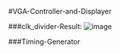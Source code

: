 #VGA-Controller-and-Displayer


###clk_divider-Result:
![image](https://user-images.githubusercontent.com/99839084/192366732-43366b85-d3a6-443b-8ae6-8b5638e052ec.png)

###Timing-Generator
